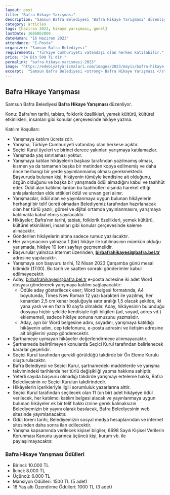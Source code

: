 ```yaml
---
layout: post
title: "Bafra Hikaye Yarışması"
description: "Samsun Bafra Belediyesi 'Bafra Hikaye Yarışması' düzenliyor."
category: articles
tags: [haziran 2023, hikaye yarışması, genel]
lastDate: 1686862800
dateHuman: "16 Haziran 2023"
attendance: "E-Posta"
organizer: "Samsun Bafra Belediyesi"
requirements: "Türkiye Cumhuriyeti vatandaşı olan herkes katılabilir."
price: "34 Bin 500 TL'dir."
permalink: "bafra-hikaye-yarismasi-2023"
image: "https://edebiyatyarismalari.com/images/2023/mayis/bafra-hikaye-yarismasi-2023.jpg"
excerpt:  "Samsun Bafra Belediyesi <strong> Bafra Hikaye Yarışması </strong> düzenliyor."
---
```


## Bafra Hikaye Yarışması
Samsun Bafra Belediyesi **Bafra Hikaye Yarışması** düzenliyor.  

Konu: Bafra’nın tarihi, tabiatı, folklorik özellikleri, yemek kültürü, kültürel etkinlikleri, insanları gibi konular çerçevesinde hikâye yazma.

Katılım Koşulları:
- Yarışmaya katılım ücretsizdir.
- Yarışma, Türkiye Cumhuriyeti vatandaşı olan herkese açıktır.
- Seçici Kurul üyeleri ve birinci derece yakınları yarışmaya katılamazlar.
- Yarışmada yaş sınırlaması yoktur. 
- Yarışmaya katılan hikâyelerin başkası tarafından yazılmamış olması, kısmen ya da tamamen başka bir metinden kopya edilmemiş ve daha önce herhangi bir yerde yayımlanmamış olması gerekmektedir. Başvuruda bulunan kişi, hikâyenin tümüyle kendisine ait olduğunu, özgün olduğunu ve başka bir yarışmada ödül almadığını kabul ve taahhüt eder. Ödül alan katılımcılardan bu taahhütleri dışında hareket ettiği anlaşılanlardan elde ettikleri ödül ve unvan geri alınır.
- Yarışmacılar, ödül alan ve yayınlanmaya uygun bulunan hikâyelerin herhangi bir telif ücreti olmadan Belediyemiz tarafından hazırlanacak olan her türlü yazılı, görsel ve dijital ortamda yayınlanmasını, yarışmaya katılmakla kabul etmiş sayılacaktır.
- Hikâyeler; Bafra’nın tarihi, tabiatı, folklorik özellikleri, yemek kültürü, kültürel etkinlikleri, insanları gibi konular çerçevesinde kaleme alınacaktır.
- Gönderilen hikâyelerin altına sadece rumuz yazılacaktır.
- Her yarışmacının yalnızca 1 (bir) hikâye ile katılmasının mümkün olduğu yarışmada, hikâye 10 (on) sayfayı geçmemelidir. 
- Başvurular yalnızca internet üzerinden, **birbafrahikayesi@bafra.bel.tr** adresine yapılacaktır. 
- Yarışmaya son başvuru tarihi, 12 Nisan 2023 Çarşamba günü mesai bitimidir (17.00). Bu tarih ve saatten sonraki gönderimler kabul edilmeyecektir.
- Aday, birbafrahikayesi@bafra.bel.tr e-posta adresine iki adet Word dosyası göndererek yarışmaya katılım sağlayacaktır:
    - Ödüle aday gösterilecek eser; Word belgesi formatında, A4 boyutunda, Times New Roman 12 yazı karakteri ile yazılmış, her kenardan 2,5 cm kenar boşluğuyla satır aralığı 1,5 olacak şekilde, iki yana yaslı ve en fazla 10 sayfa olmalıdır. Aday, hikâyesinin bulunduğu dosyaya hiçbir şekilde kendisiyle ilgili bilgileri (ad, soyad, adres vd.) eklememeli, sadece hikâye sonuna rumuzunu yazmalıdır.
    - Aday, ayrı bir Word belgesine adını, soyadını, yarışmaya katıldığı hikâyenin adını, cep telefonunu, e-posta adresini ve iletişim adresine ait bilgilerini yazıp gönderecektir.
- Şartnameye uymayan hikâyeler değerlendirmeye alınmayacaktır. 
- Şartnamede belirtilmeyen konularda Seçici Kurul tarafından belirlenecek kararlar geçerlidir. 
- Seçici Kurul tarafından gerekli görüldüğü takdirde bir Ön Eleme Kurulu oluşturulacaktır.
- Bafra Belediyesi ve Seçici Kurul, şartnamedeki maddelerde ve yarışma takvimindeki tarihlerde her türlü değişikliği yapma hakkına sahiptir. 
- Yeterli sayıda başvuru olmadığı takdirde yarışmayı erteleme hakkı, Bafra Belediyesinin ve Seçici Kurulun takdirindedir.
- Hikâyelerin içerikleriyle ilgili sorumluluk yazarlarına aittir. 
- Seçici Kurul tarafından seçilecek olan 11 (on bir) adet hikâyeye ödül verilecek, her katılımcı katılım belgesi alacak ve yayınlanmaya uygun bulunan hikâyeler ek bir telif hakkı iznine gerek kalmaksızın Belediyemizin bir yayını olarak basılacak, Bafra Belediyesinin web sitesinde yayımlanacaktır.
- Ödül töreni tarihi, Belediyemizin sosyal medya hesaplarından ve internet sitesinden daha sonra ilan edilecektir.
- Yarışma kapsamında verilecek kişisel bilgiler, 6698 Sayılı Kişisel Verilerin Korunması Kanunu uyarınca üçüncü kişi, kurum vb. ile paylaşılmayacaktır.


### Bafra Hikaye Yarışması Ödülleri
- Birinci: 10.000 TL
- İkinci: 8.000 TL
- Üçüncü: 6.000 TL
- Mansiyon Ödülleri: 1500 TL (5 adet)
- 18 Yaş altı Özendirme Ödülleri: 1000 TL (3 adet)